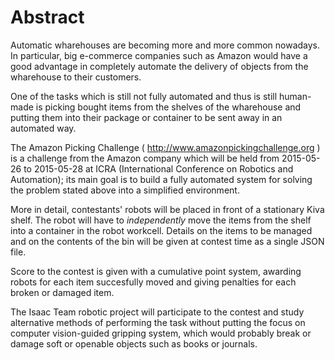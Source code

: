 # Abstract #
Automatic wharehouses are becoming more and more common nowadays. In particular, big e-commerce companies such as Amazon would have a good advantage in completely automate the delivery of objects from the wharehouse to their customers.

One of the tasks which is still not fully automated and thus is still human-made is picking bought items from the shelves of the wharehouse and putting them into their package or container to be sent away in an automated way.

The Amazon Picking Challenge ( http://www.amazonpickingchallenge.org ) is a challenge from the Amazon company which will be held from 2015-05-26 to 2015-05-28 at ICRA (International Conference on Robotics and Automation); its main goal is to build a fully automated system for solving the problem stated above into a simplified environment.

More in detail, contestants' robots will be placed in front of a stationary Kiva shelf. The robot will have to *independently* move the items from the shelf into a container in the robot workcell. Details on the items to be managed and on the contents of the bin will be given at contest time as a single JSON file.

Score to the contest is given with a cumulative point system, awarding robots for each item succesfully moved and giving penalties for each broken or damaged item.

The Isaac Team robotic project will participate to the contest and study alternative methods of performing the task without putting the focus on computer vision-guided gripping system, which would probably break or damage soft or openable objects such as books or journals.
